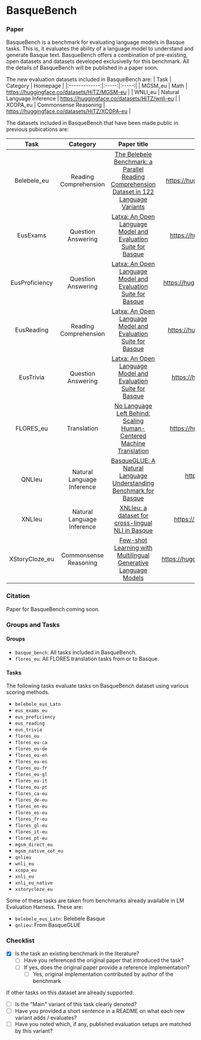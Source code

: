 # BasqueBench

### Paper

BasqueBench is a benchmark for evaluating language models in Basque tasks. This is, it evaluates the ability of a language model to understand and generate Basque text. BasqueBench offers a combination of pre-existing, open datasets and datasets developed exclusivelly for this benchmark. All the details of BasqueBench will be published in a paper soon.

The new evaluation datasets included in BasqueBench are:
| Task          | Category       | Homepage  |
|:-------------:|:-----:|:-----:|
| MGSM_eu | Math | https://huggingface.co/datasets/HiTZ/MGSM-eu |
| WNLI_eu | Natural Language Inference | https://huggingface.co/datasets/HiTZ/wnli-eu |
| XCOPA_eu | Commonsense Reasoning | https://huggingface.co/datasets/HiTZ/XCOPA-eu |

The datasets included in BasqueBench that have been made public in previous pubications are:

| Task          | Category       | Paper title          | Homepage  |
|:-------------:|:-----:|:-------------:|:-----:|
| Belebele_eu | Reading Comprehension | [The Belebele Benchmark: a Parallel Reading Comprehension Dataset in 122 Language Variants](https://arxiv.org/abs/2308.16884) | https://huggingface.co/datasets/facebook/belebele |
| EusExams | Question Answering | [Latxa: An Open Language Model and Evaluation Suite for Basque](https://arxiv.org/abs/2403.20266) | https://huggingface.co/datasets/HiTZ/EusExams |
| EusProficiency | Question Answering | [Latxa: An Open Language Model and Evaluation Suite for Basque](https://arxiv.org/abs/2403.20266) | https://huggingface.co/datasets/HiTZ/EusProficiency |
| EusReading | Reading Comprehension | [Latxa: An Open Language Model and Evaluation Suite for Basque](https://arxiv.org/abs/2403.20266) | https://huggingface.co/datasets/HiTZ/EusReading |
| EusTrivia | Question Answering | [Latxa: An Open Language Model and Evaluation Suite for Basque](https://arxiv.org/abs/2403.20266) | https://huggingface.co/datasets/HiTZ/EusTrivia |
| FLORES_eu | Translation | [No Language Left Behind: Scaling Human-Centered Machine Translation](https://arxiv.org/abs/2207.04672) | https://huggingface.co/datasets/facebook/flores |
| QNLIeu | Natural Language Inference | [BasqueGLUE: A Natural Language Understanding Benchmark for Basque](https://aclanthology.org/2022.lrec-1.172/) | https://huggingface.co/datasets/orai-nlp/basqueGLUE |
| XNLIeu | Natural Language Inference | [XNLIeu: a dataset for cross-lingual NLI in Basque](https://arxiv.org/abs/2404.06996) | https://huggingface.co/datasets/HiTZ/xnli-eu |
| XStoryCloze_eu | Commonsense Reasoning | [Few-shot Learning with Multilingual Generative Language Models](https://aclanthology.org/2022.emnlp-main.616/) | https://huggingface.co/datasets/juletxara/xstory_cloze |


### Citation
Paper for BasqueBench coming soon.

### Groups and Tasks

#### Groups

- `basque_bench`: All tasks included in BasqueBench.
- `flores_eu`: All FLORES translation tasks from or to Basque.

#### Tasks

The following tasks evaluate tasks on BasqueBench dataset using various scoring methods.
  - `belebele_eus_Latn`
  - `eus_exams_eu`
  - `eus_proficiency`
  - `eus_reading`
  - `eus_trivia`
  - `flores_eu`
  - `flores_eu-ca`
  - `flores_eu-de`
  - `flores_eu-en`
  - `flores_eu-es`
  - `flores_eu-fr`
  - `flores_eu-gl`
  - `flores_eu-it`
  - `flores_eu-pt`
  - `flores_ca-eu`
  - `flores_de-eu`
  - `flores_en-eu`
  - `flores_es-eu`
  - `flores_fr-eu`
  - `flores_gl-eu`
  - `flores_it-eu`
  - `flores_pt-eu`
  - `mgsm_direct_eu`
  - `mgsm_native_cot_eu`
  - `qnlieu`
  - `wnli_eu`
  - `xcopa_eu`
  - `xnli_eu`
  - `xnli_eu_native`
  - `xstorycloze_eu`

Some of these tasks are taken from benchmarks already available in LM Evaluation Harness. These are:
- `belebele_eus_Latn`: Belebele Basque
- `qnlieu`: From BasqueGLUE


### Checklist

* [x] Is the task an existing benchmark in the literature?
  * [ ] Have you referenced the original paper that introduced the task?
  * [ ] If yes, does the original paper provide a reference implementation?
    * [ ] Yes, original implementation contributed by author of the benchmark

If other tasks on this dataset are already supported:
* [ ] Is the "Main" variant of this task clearly denoted?
* [ ] Have you provided a short sentence in a README on what each new variant adds / evaluates?
* [ ] Have you noted which, if any, published evaluation setups are matched by this variant?
